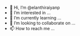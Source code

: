 - 👋 Hi, I’m @elanthiraiyanp
- 👀 I’m interested in ...
- 🌱 I’m currently learning ...
- 💞️ I’m looking to collaborate on ...
- 📫 How to reach me ...

<!---
elanthiraiyanp/elanthiraiyanp is a ✨ special ✨ repository because its `README.md` (this file) appears on your GitHub profile.
You can click the Preview link to take a look at your changes.
--->
